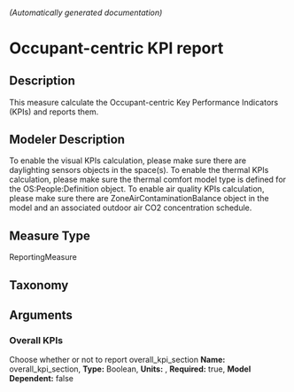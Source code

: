 

###### (Automatically generated documentation)

# Occupant-centric KPI report

## Description
This measure calculate the Occupant-centric Key Performance Indicators (KPIs) and reports them.

## Modeler Description
To enable the visual KPIs calculation, please make sure there are daylighting sensors objects in the space(s). To enable the thermal KPIs calculation, please make sure the thermal comfort model type is defined for the OS:People:Definition object. To enable air quality KPIs calculation, please make sure there are ZoneAirContaminationBalance object in the model and an associated outdoor air CO2 concentration schedule.

## Measure Type
ReportingMeasure

## Taxonomy


## Arguments


### Overall KPIs
Choose whether or not to report overall_kpi_section
**Name:** overall_kpi_section,
**Type:** Boolean,
**Units:** ,
**Required:** true,
**Model Dependent:** false




